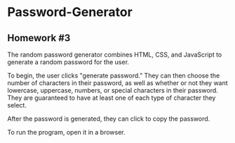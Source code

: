# Password-Generator

## Homework #3

The random password generator combines HTML, CSS, and JavaScript to generate a random password for the user. 

To begin, the user clicks "generate password." They can then choose the number of characters in their password, as well as whether or not they want lowercase, uppercase, numbers, or special characters in their password. They are guaranteed to have at least one of each type of character they select.

After the password is generated, they can click to copy the password.

To run the program, open it in a browser.





